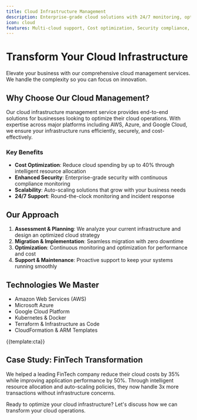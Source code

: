 ```yaml
---
title: Cloud Infrastructure Management
description: Enterprise-grade cloud solutions with 24/7 monitoring, optimization, and support for AWS, Azure, and Google Cloud Platform
icon: cloud
features: Multi-cloud support, Cost optimization, Security compliance, Auto-scaling, 24/7 monitoring, Disaster recovery
---
```


# Transform Your Cloud Infrastructure

Elevate your business with our comprehensive cloud management services. We handle the complexity so you can focus on innovation.

## Why Choose Our Cloud Management?

Our cloud infrastructure management service provides end-to-end solutions for businesses looking to optimize their cloud operations. With expertise across major platforms including AWS, Azure, and Google Cloud, we ensure your infrastructure runs efficiently, securely, and cost-effectively.

### Key Benefits

- **Cost Optimization**: Reduce cloud spending by up to 40% through intelligent resource allocation
- **Enhanced Security**: Enterprise-grade security with continuous compliance monitoring
- **Scalability**: Auto-scaling solutions that grow with your business needs
- **24/7 Support**: Round-the-clock monitoring and incident response

## Our Approach

1. **Assessment & Planning**: We analyze your current infrastructure and design an optimized cloud strategy
2. **Migration & Implementation**: Seamless migration with zero downtime
3. **Optimization**: Continuous monitoring and optimization for performance and cost
4. **Support & Maintenance**: Proactive support to keep your systems running smoothly

## Technologies We Master

- Amazon Web Services (AWS)
- Microsoft Azure
- Google Cloud Platform
- Kubernetes & Docker
- Terraform & Infrastructure as Code
- CloudFormation & ARM Templates

{{template:cta}}

## Case Study: FinTech Transformation

We helped a leading FinTech company reduce their cloud costs by 35% while improving application performance by 50%. Through intelligent resource allocation and auto-scaling policies, they now handle 3x more transactions without infrastructure concerns.

Ready to optimize your cloud infrastructure? Let's discuss how we can transform your cloud operations.
